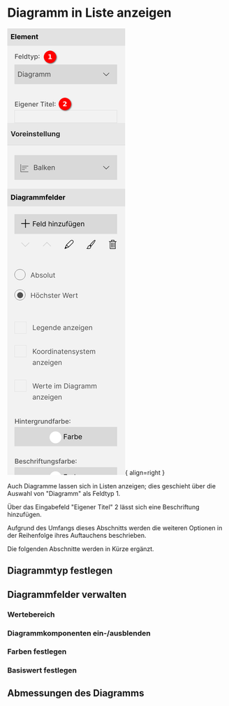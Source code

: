 # Diagramm in Liste anzeigen

![Diagramm Übersicht](./diagramm-uebersicht.png#smartphone){ align=right }

Auch Diagramme lassen sich in Listen anzeigen; dies geschieht über die Auswahl von "Diagramm" als Feldtyp <span class="number">1</span>.

Über das Eingabefeld "Eigener Titel" <span class="number">2</span> lässt sich eine Beschriftung hinzufügen.

Aufgrund des Umfangs dieses Abschnitts werden die weiteren Optionen in der Reihenfolge ihres Auftauchens beschrieben.

<div class="clear"></div>

Die folgenden Abschnitte werden in Kürze ergänzt.

## Diagrammtyp festlegen

## Diagrammfelder verwalten

### Wertebereich

### Diagrammkomponenten ein-/ausblenden

### Farben festlegen

### Basiswert festlegen

## Abmessungen des Diagramms
